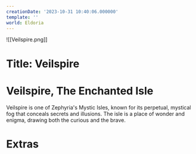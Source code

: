 ```yaml
---
creationDate: '2023-10-31 10:40:06.000000'
template: ''
world: Eldoria
---
```

![[Veilspire.png]]

# Title: Veilspire

# Veilspire, The Enchanted Isle
Veilspire is one of Zephyria's Mystic Isles, known for its perpetual, mystical fog that conceals secrets and illusions. The isle is a place of wonder and enigma, drawing both the curious and the brave.

# Extras

